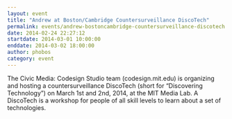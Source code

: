 ```yaml
---
layout: event
title: "Andrew at Boston/Cambridge Countersurveillance DiscoTech"
permalink: events/andrew-bostoncambridge-countersurveillance-discotech
date: 2014-02-24 22:27:12
startdate: 2014-03-01 10:00:00
enddate: 2014-03-02 18:00:00
author: phobos
category: event
---
```


The Civic Media: Codesign Studio team (codesign.mit.edu) is organizing and hosting a countersurveillance DiscoTech (short for “Discovering Technology”) on March 1st and 2nd, 2014, at the MIT Media Lab. A DiscoTech is a workshop for people of all skill levels to learn about a set of technologies.
